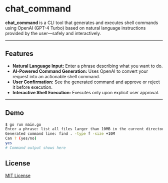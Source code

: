 # chat_command

**chat_command** is a CLI tool that generates and executes shell commands using OpenAI (GPT-4 Turbo) based on natural language instructions provided by the user—safely and interactively.

---

## Features

- **Natural Language Input:** Enter a phrase describing what you want to do.
- **AI-Powered Command Generation:** Uses OpenAI to convert your request into an actionable shell command.
- **User Confirmation:** See the generated command and approve or reject it before execution.
- **Interactive Shell Execution:** Executes only upon explicit user approval.

---

## Demo

```sh
$ go run main.go
Enter a phrase: list all files larger than 10MB in the current directory
Generated command line: find . -type f -size +10M
Can ? (yes/no)
yes
# Command output shows here
```

## License
[MIT License](https://rem.mit-license.org/)
